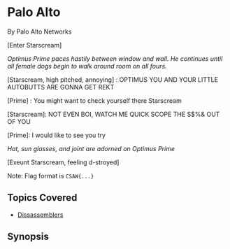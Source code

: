 # Palo Alto

By Palo Alto Networks



[Enter Starscream]

_Optimus Prime paces hastily between window and wall. He continues until all female dogs begin to walk around room on all fours._

[Starscream, high pitched, annoying] : OPTIMUS YOU AND YOUR LITTLE AUTOBUTTS ARE GONNA GET REKT

[Prime] : You might want to check yourself there Starscream

[Starscream]: NOT EVEN BOI, WATCH ME QUICK SCOPE THE S$%& OUT OF YOU

[Prime]: I would like to see you try

_Hat, sun glasses, and joint are adorned on Optimus Prime_

[Exeunt Starscream, feeling d-stroyed]

Note: Flag format is `CSAW{...}`
## Topics Covered

- [Dissassemblers](/reverse-engineering/what-are-disassemblers/)
## Synopsis

